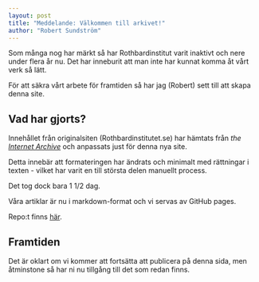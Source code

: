 ```yaml
---
layout: post
title: "Meddelande: Välkommen till arkivet!"
author: "Robert Sundström"
---
```


Som många nog har märkt så har Rothbardinstitut varit inaktivt och nere under flera år nu. Det har inneburit att man inte har kunnat komma åt vårt verk så lätt.

För att säkra vårt arbete för framtiden så har jag (Robert) sett till att skapa denna site.

## Vad har gjorts?

Innehållet från originalsiten (Rothbardinstitutet.se) har hämtats från *the [Internet Archive](https://archive.org/)* och anpassats just för denna nya site.

Detta innebär att formateringen har ändrats och minimalt med rättningar i texten - vilket har varit en till största delen manuellt process.

Det tog dock bara 1 1/2 dag.

Våra artiklar är nu i markdown-format och vi servas av GitHub pages.

Repo:t finns [här](https://github.com/robertsundstrom/rothbardinstitutet).

## Framtiden

Det är oklart om vi kommer att fortsätta att publicera på denna sida, men åtminstone så har ni nu tillgång till det som redan finns.